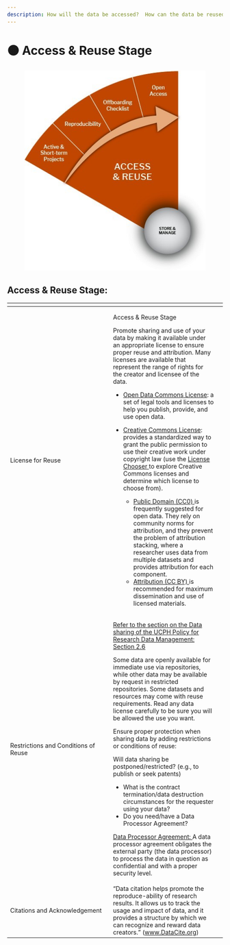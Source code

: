 ```yaml
---
description: How will the data be accessed?  How can the data be reused?
---
```


# 🟠 Access & Reuse Stage

<figure><img src="../../../.gitbook/assets/p6.jpg" alt=""><figcaption></figcaption></figure>

## Access & Reuse Stage:

<table data-header-hidden><thead><tr><th width="226.5"></th><th></th><th data-hidden></th></tr></thead><tbody><tr><td>License for Reuse</td><td><p>Access &#x26; Reuse Stage</p><p>Promote sharing and use of your data by making it available under an appropriate license to ensure proper reuse and attribution. Many licenses are available that represent the range of rights for the creator and licensee of the data.</p><ul><li><a href="https://opendatacommons.org/">Open Data Commons License</a>: a set of legal tools and licenses to help you publish, provide, and use open data.</li><li><p><a href="https://creativecommons.org/license">Creative Commons License</a>: provides a standardized way to grant the public permission to use their creative work under copyright law (use the <a href="https://creativecommons.org/choose/">License Chooser </a>to explore Creative Commons licenses and determine which license to choose from).</p><ul><li><a href="https://creativecommons.org/share-your-work/public-domain/cc0/">Public Domain (CC0) </a>is frequently suggested for open data. They rely on community norms for attribution, and they prevent the problem of attribution stacking, where a researcher uses data from multiple datasets and provides attribution for each component.</li><li><a href="http://creativecommons.org/licenses/by/4.0/">Attribution (CC BY) </a>is recommended for maximum dissemination and use of licensed materials.</li></ul></li></ul></td><td></td></tr><tr><td>Restrictions and Conditions of Reuse</td><td><p><a href="https://kunet.ku.dk/work-areas/research/data/Documents/UCPHPolicyforResearchDataManagement2022-EN.pdf">Refer to the section on the Data sharing of the UCPH Policy for Research Data Management: Section 2.6</a></p><p>Some data are openly available for immediate use via repositories, while other data may be available by request in restricted repositories. Some datasets and resources may come with reuse requirements. Read any data license carefully to be sure you will be allowed the use you want.</p><p>Ensure proper protection when sharing data by adding restrictions or conditions of reuse:   </p><p> </p><p>Will data sharing be postponed/restricted? (e.g., to publish or seek patents)</p><ul><li>What is the contract termination/data destruction circumstances for the requester using your data?</li><li>Do you need/have a Data Processor Agreement?</li></ul><p><a href="https://kunet.ku.dk/work-areas/research/data/personal-data/Pages/default.aspx">Data Processor Agreement: </a>A data processor agreement obligates the external party (the data processor) to process the data in question as confidential and with a proper security level.</p></td><td></td></tr><tr><td>Citations and Acknowledgement</td><td>“Data citation helps promote the reproduce-ability of research results. It allows us to track the usage and impact of data, and it provides a structure by which we can recognize and reward data creators.” (<a href="http://www.datacite.org/">www.DataCite.org</a>)</td><td></td></tr></tbody></table>
